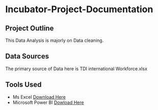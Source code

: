 # Incubator-Project-Documentation

## Project Outline
This Data Analysis is majorly on Data cleaning.

## Data Sources
The primary source of Data here is TDI international Workforce.xlsx

## Tools Used
- Ms Excel [Download Here](www.microsoftexcel.com)
- Microsoft Power BI [Dowload Here](www.microsoftpowerbi.com)
